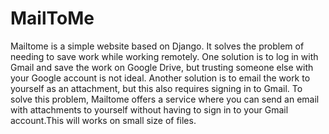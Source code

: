 # MailToMe

Mailtome is a simple website based on Django. It solves the problem of needing to save work while working remotely. One solution is to log in with Gmail and save the work on Google Drive, but trusting someone else with your Google account is not ideal. Another solution is to email the work to yourself as an attachment, but this also requires signing in to Gmail. To solve this problem, Mailtome offers a service where you can send an email with attachments to yourself without having to sign in to your Gmail account.This will works on small size of files.

